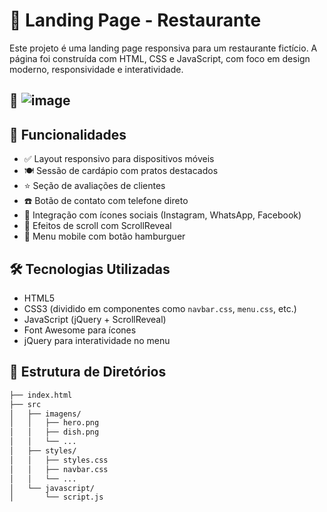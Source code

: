 # 🍔 Landing Page - Restaurante

Este projeto é uma landing page responsiva para um restaurante fictício. A página foi construída com HTML, CSS e JavaScript, com foco em design moderno, responsividade e interatividade.

## 📸 ![image](https://github.com/user-attachments/assets/9d9bfff6-ca58-436b-991d-d13a1f13db2d)


## 🚀 Funcionalidades

- ✅ Layout responsivo para dispositivos móveis
- 🍽️ Sessão de cardápio com pratos destacados
- ⭐ Seção de avaliações de clientes
- ☎️ Botão de contato com telefone direto
- 📱 Integração com ícones sociais (Instagram, WhatsApp, Facebook)
- 📜 Efeitos de scroll com ScrollReveal
- 🍔 Menu mobile com botão hamburguer

## 🛠️ Tecnologias Utilizadas

- HTML5
- CSS3 (dividido em componentes como `navbar.css`, `menu.css`, etc.)
- JavaScript (jQuery + ScrollReveal)
- Font Awesome para ícones
- jQuery para interatividade no menu

## 📁 Estrutura de Diretórios

```bash
├── index.html
├── src
│   ├── imagens/
│   │   ├── hero.png
│   │   ├── dish.png
│   │   └── ...
│   ├── styles/
│   │   ├── styles.css
│   │   ├── navbar.css
│   │   └── ...
│   └── javascript/
│       └── script.js
